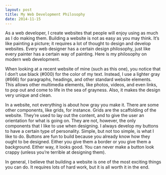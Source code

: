 ```yaml
---
layout: post
title: My Web Development Philosophy
date: 2014-11-15
---
```


As a web developer, I create websites that people will enjoy using as much as I do making them. Building a website is not as easy as you may think. It’s like painting a picture; it requires a lot of thought to design and develop websites. Every web designer has a certain design philosophy, just like every painter has a certain way of painting. Here is my philosophy on modern web development.

When looking at a recent website of mine (such as this one), you notice that I don’t use black (#000) for the color of my text. Instead, I use a lighter gray (#666) for paragraphs, headings, and other standard website elements. This allows other multimedia elements, like photos, videos, and even links, to pop out and come to life in the sea of grayness. Also, it makes the design very unique and clean.

In a website, not everything is about how gray you make it. There are some other components, like grids, for instance. Grids are the scaffolding of the website. They’re used to lay out the content, and to give the user an orientation for what is going on. They are not, however, the only components that I like to use when designing. I always develop my buttons to have a certain type of personality. Simple, but not too simple, is what I like to do. Buttons are fun to build because you already know how they ought to be designed. Either you give them a border or you give them a background. Either way, it looks good. You can never make a button look crappy (unless you’re terrible at designing them).

In general, I believe that building a website is one of the most exciting things you can do. It requires lots of hard work, but it is all worth it in the end.